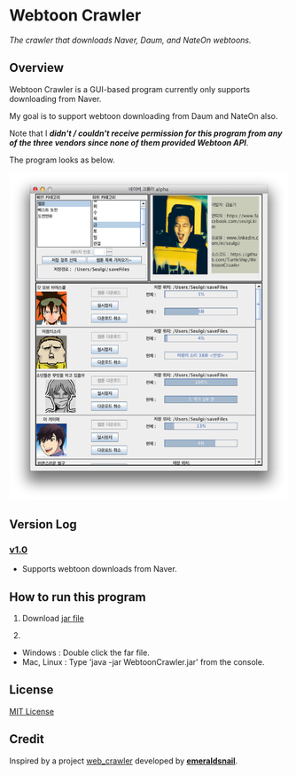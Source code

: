 # Webtoon Crawler
*The crawler that downloads Naver, Daum, and NateOn webtoons.*

## Overview
Webtoon Crawler is a GUI-based program currently only supports downloading from Naver.

My goal is to support webtoon downloading from Daum and NateOn also.

Note that I ***didn't / couldn't receive permission for this program from any of the three vendors
since none of them provided Webtoon API***.

The program looks as below.

![Naver Crawler](src/main/resources/images/naver_crawler.png)

## Version Log
### [v1.0](https://github.com/TurtleShip/WebtoonCrawler/tree/v1.0)
- Supports webtoon downloads from Naver.

## How to run this program
1. Download [jar file](https://github.com/TurtleShip/WebtoonCrawler/raw/master/WebtoonCrawler.jar)

2.
- Windows : Double click the far file.
- Mac, Linux : Type 'java -jar WebtoonCrawler.jar' from the console.

## License
[MIT License](license.txt)

## Credit
Inspired by a project [web_crawler](https://github.com/emeraldsnail/webtoon_crawler) developed by [**emeraldsnail**](https://github.com/emeraldsnail).

